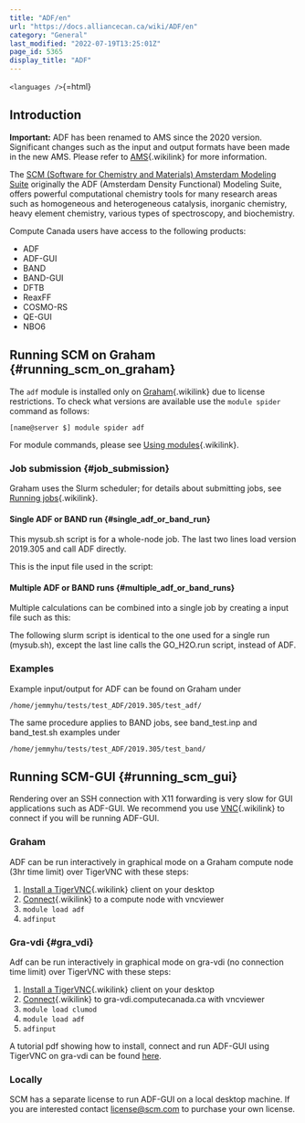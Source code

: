 ```yaml
---
title: "ADF/en"
url: "https://docs.alliancecan.ca/wiki/ADF/en"
category: "General"
last_modified: "2022-07-19T13:25:01Z"
page_id: 5365
display_title: "ADF"
---
```


`<languages />`{=html}

## Introduction

**Important:** ADF has been renamed to AMS since the 2020 version. Significant changes such as the input and output formats have been made in the new AMS. Please refer to [AMS](https://docs.alliancecan.ca/AMS "AMS"){.wikilink} for more information.

The [SCM (Software for Chemistry and Materials) Amsterdam Modeling Suite](https://www.scm.com/) originally the ADF (Amsterdam Density Functional) Modeling Suite, offers powerful computational chemistry tools for many research areas such as homogeneous and heterogeneous catalysis, inorganic chemistry, heavy element chemistry, various types of spectroscopy, and biochemistry.

Compute Canada users have access to the following products:

- ADF
- ADF-GUI
- BAND
- BAND-GUI
- DFTB
- ReaxFF
- COSMO-RS
- QE-GUI
- NBO6

## Running SCM on Graham {#running_scm_on_graham}

The `adf` module is installed only on [Graham](https://docs.alliancecan.ca/Graham "Graham"){.wikilink} due to license restrictions. To check what versions are available use the `module spider` command as follows:

`[name@server $] module spider adf`

For module commands, please see [Using modules](https://docs.alliancecan.ca/Utiliser_des_modules/en "Using modules"){.wikilink}.

### Job submission {#job_submission}

Graham uses the Slurm scheduler; for details about submitting jobs, see [Running jobs](https://docs.alliancecan.ca/Running_jobs "Running jobs"){.wikilink}.

#### Single ADF or BAND run {#single_adf_or_band_run}

This mysub.sh script is for a whole-node job. The last two lines load version 2019.305 and call ADF directly.

This is the input file used in the script:

#### Multiple ADF or BAND runs {#multiple_adf_or_band_runs}

Multiple calculations can be combined into a single job by creating a input file such as this:

The following slurm script is identical to the one used for a single run (mysub.sh), except the last line calls the GO_H2O.run script, instead of ADF.

### Examples

Example input/output for ADF can be found on Graham under

`/home/jemmyhu/tests/test_ADF/2019.305/test_adf/`

The same procedure applies to BAND jobs, see band_test.inp and band_test.sh examples under

`/home/jemmyhu/tests/test_ADF/2019.305/test_band/`

## Running SCM-GUI {#running_scm_gui}

Rendering over an SSH connection with X11 forwarding is very slow for GUI applications such as ADF-GUI. We recommend you use [VNC](https://docs.alliancecan.ca/VNC "VNC"){.wikilink} to connect if you will be running ADF-GUI.

### Graham

ADF can be run interactively in graphical mode on a Graham compute node (3hr time limit) over TigerVNC with these steps:

1.  [Install a TigerVNC](https://docs.alliancecan.ca/VNC#Setup "Install a TigerVNC"){.wikilink} client on your desktop
2.  [Connect](https://docs.alliancecan.ca/VNC#Compute_Nodes "Connect"){.wikilink} to a compute node with vncviewer
3.  `module load adf`
4.  `adfinput`

### Gra-vdi {#gra_vdi}

Adf can be run interactively in graphical mode on gra-vdi (no connection time limit) over TigerVNC with these steps:

1.  [Install a TigerVNC](https://docs.alliancecan.ca/VNC#Setup "Install a TigerVNC"){.wikilink} client on your desktop
2.  [Connect](https://docs.alliancecan.ca/VNC#VDI_Nodes "Connect"){.wikilink} to gra-vdi.computecanada.ca with vncviewer
3.  `module load clumod`
4.  `module load adf`
5.  `adfinput`

A tutorial pdf showing how to install, connect and run ADF-GUI using TigerVNC on gra-vdi can be found [here](https://www.sharcnet.ca/~jemmyhu/TigerVNC-for-ADF-GUI.pdf).

### Locally

SCM has a separate license to run ADF-GUI on a local desktop machine. If you are interested contact <license@scm.com> to purchase your own license.
